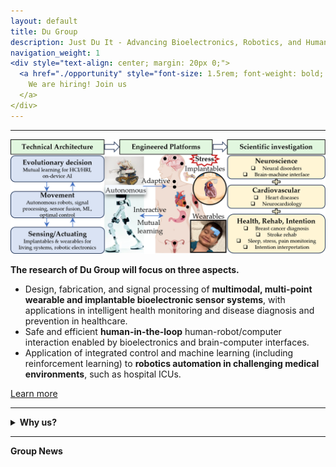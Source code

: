 ```yaml
---
layout: default
title: Du Group 
description: Just Du It - Advancing Bioelectronics, Robotics, and Human-in-the-Loop Interaction
navigation_weight: 1
<div style="text-align: center; margin: 20px 0;">
  <a href="./opportunity" style="font-size: 1.5rem; font-weight: bold; color: #ffffff; background-color: #159957; padding: 10px 20px; border-radius: 5px; text-decoration: none; display: inline-block;">
    We are hiring! Join us
  </a>
</div>
---
```

<!-- 
![lab log](lab_cover.png)-->
--------- 
<!-- [**We are hiring! Join us**](./opportunity) -->
![lab focus](group_focus.png)

**The research of Du Group will focus on three aspects.**
* Design, fabrication, and signal processing of **multimodal, multi-point wearable and implantable bioelectronic sensor systems**, with applications in intelligent health monitoring and disease diagnosis and prevention in healthcare.
* Safe and efficient **human-in-the-loop** human-robot/computer interaction enabled by bioelectronics and brain-computer interfaces.
* Application of integrated control and machine learning (including reinforcement learning) to **robotics automation in challenging medical environments**, such as hospital ICUs.

[Learn more](./research)

---------
<details>
  <summary><strong>Why us?</strong></summary>
  <p>Our lab develops  bioelectronics for continuous health monitoring, multi-modal human-robot interaction, and more.</p>
  <p>We deploy complex systems with practical </p>
</details>

---------

**Group News**


